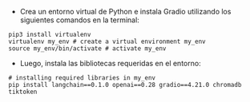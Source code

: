 - Crea un entorno virtual de Python e instala Gradio utilizando los siguientes comandos en la terminal:
```
pip3 install virtualenv 
virtualenv my_env # create a virtual environment my_env
source my_env/bin/activate # activate my_env
```
- Luego, instala las bibliotecas requeridas en el entorno:
```
# installing required libraries in my_env
pip install langchain==0.1.0 openai==0.28 gradio==4.21.0 chromadb tiktoken
```